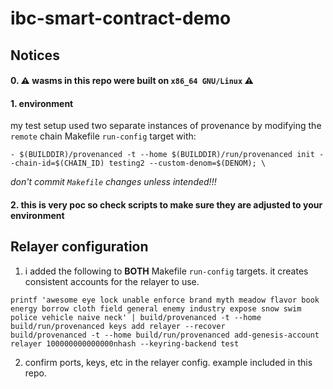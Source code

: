 # ibc-smart-contract-demo

## Notices

#### 0. :warning: wasms in this repo were built on `x86_64 GNU/Linux` :warning:

#### 1. environment
my test setup used two separate instances of provenance by modifying the `remote` chain Makefile `run-config` target with:
        
```shell
- $(BUILDDIR)/provenanced -t --home $(BUILDDIR)/run/provenanced init --chain-id=$(CHAIN_ID) testing2 --custom-denom=$(DENOM); \
```
_don't commit `Makefile` changes unless intended!!!_

#### 2. this is very poc so check scripts to make sure they are adjusted to your environment

## Relayer configuration

1. i added the following to **BOTH** Makefile `run-config` targets. it creates consistent accounts for the relayer to use.

```shell
printf 'awesome eye lock unable enforce brand myth meadow flavor book energy borrow cloth field general enemy industry expose snow swim police vehicle naive neck' | build/provenanced -t --home build/run/provenanced keys add relayer --recover
build/provenanced -t --home build/run/provenanced add-genesis-account relayer 100000000000000nhash --keyring-backend test
```

2. confirm ports, keys, etc in the relayer config. example included in this repo.
